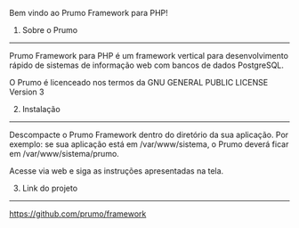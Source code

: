Bem vindo ao Prumo Framework para PHP!

1. Sobre o Prumo
----------------

Prumo Framework para PHP é um framework vertical para desenvolvimento rápido de
sistemas de informação web com bancos de dados PostgreSQL.

O Prumo é licenceado nos termos da GNU GENERAL PUBLIC LICENSE Version 3


2. Instalação
-------------

Descompacte o Prumo Framework dentro do diretório da sua aplicação.
Por exemplo: se sua aplicação está em /var/www/sistema, o Prumo deverá ficar
em /var/www/sistema/prumo.

Acesse via web e siga as instruções apresentadas na tela.


3. Link do projeto
------------------

https://github.com/prumo/framework
